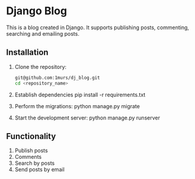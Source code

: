 # Django Blog

This is a blog created in Django. It supports publishing posts, commenting, searching and emailing posts.

## Installation

1. Clone the repository:
   ```bash
   git@github.com:1murs/dj_blog.git
   cd <repository_name>

2. Establish dependencies
    pip install -r requirements.txt

3. Perform the migrations:
    python manage.py migrate

4. Start the development server:
    python manage.py runserver

## Functionality

1. Publish posts
2. Comments
3. Search by posts
4. Send posts by email
